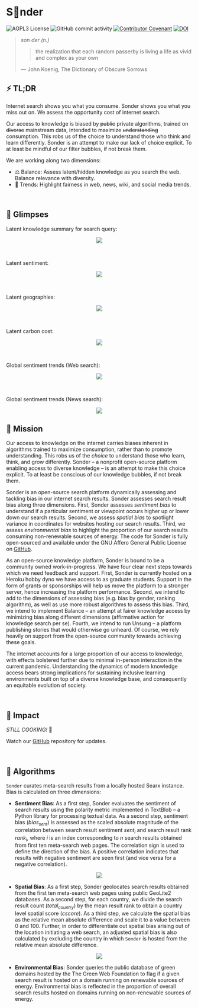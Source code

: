 # S🎈nder

![AGPL3 License](https://img.shields.io/github/license/saurabh-khanna/sonder)
![GitHub commit activity](https://img.shields.io/github/commit-activity/m/saurabh-khanna/sonder)
[![Contributor Covenant](https://img.shields.io/badge/Contributor%20Covenant-v2.0%20adopted-ff69b4.svg)](CODE_OF_CONDUCT.md)
[![DOI](https://zenodo.org/badge/DOI/10.5281/zenodo.4536014.svg)](https://doi.org/10.5281/zenodo.4536014)


> *son$\cdot$der (n.)*
>
>> the realization that each random passerby is living a life as vivid and complex as your own
>
> &mdash; John Koenig, The Dictionary of Obscure Sorrows


## ⚡ TL;DR

Internet search shows you what you consume. Sonder shows you what you miss out on. We assess the opportunity cost of internet search.

Our access to knowledge is biased by ~~public~~ private algorithms, trained on ~~diverse~~ mainstream data, intended to maximize ~~understanding~~ consumption. This robs us of the choice to understand those who think and learn differently. Sonder is an attempt to make our lack of choice explicit. To at least be mindful of our filter bubbles, if not break them.

We are working along two dimensions:

+ ⚖️ Balance: Assess latent/hidden knowledge as you search the web. Balance relevance with diversity.
+ 📣 Trends: Highlight fairness in web, news, wiki, and social media trends.


<br/>

## 👀 Glimpses

Latent knowledge summary for search query:

<p align="center">
  <img src="images/1.png" />
</p>

<br/>

Latent sentiment:

<p align="center">
  <img src="images/2.png" />
</p>

<br/>

Latent geographies:

<p align="center">
  <img src="images/3.png" />
</p>

<br/>

Latent carbon cost:

<p align="center">
  <img src="images/4.png" />
</p>

<br/>

Global sentiment trends (Web search):

<p align="center">
  <img src="images/5.png" />
</p>

<br/>

Global sentiment trends (News search):

<p align="center">
  <img src="images/6.png" />
</p>


## 🧭 ️Mission

Our access to knowledge on the internet carries biases inherent in algorithms trained to maximize consumption, rather than to promote understanding. This robs us of the _choice_ to understand those who learn, think, and grow differently. Sonder &ndash; a nonprofit open-source platform enabling access to diverse knowledge &ndash; is an attempt to make this choice explicit. To at least be conscious of our knowledge bubbles, if not break them.

Sonder is an open-source search platform dynamically assessing and tackling bias in our internet search results. Sonder assesses search result bias along three dimensions. First, Sonder assesses _sentiment bias_ to understand if a particular sentiment or viewpoint occurs higher up or lower down our search results. Second, we assess _spatial bias_ to spotlight variance in coordinates for websites hosting our search results. Third, we assess _environmental bias_ to highlight the proportion of our search results consuming non-renewable sources of energy. The code for Sonder is fully open-sourced and available under the GNU Affero General Public License on [GitHub](https://github.com/sonder-labs/sonder).

As an open-source knowledge platform, Sonder is bound to be a community owned work-in-progress. We have four clear next steps towards which we need feedback and support. First, Sonder is currently hosted on a Heroku hobby dyno we have access to as graduate students. Support in the form of grants or sponsorships will help us move the platform to a stronger server, hence increasing the platform performance. Second, we intend to add to the dimensions of assessing bias (e.g. bias by gender, ranking algorithm), as well as use more robust algorithms to assess this bias. Third, we intend to implement Balance &ndash; an attempt at fairer knowledge access by minimizing bias along different dimensions (affirmative action for knowledge search per se). Fourth, we intend to run Unsung &ndash; a platform publishing stories that would otherwise go unheard. Of course, we rely heavily on support from the open-source community towards achieving these goals.

The internet accounts for a large proportion of our access to knowledge, with effects bolstered further due to minimal in-person interaction in the current pandemic. Understanding the dynamics of modern knowledge access bears strong implications for sustaining inclusive learning environments built on top of a diverse knowledge base, and consequently an equitable evolution of society.

<br/>

## 🎯 Impact

_STILL COOKING!_ :spaghetti:

Watch our [GitHub](https://github.com/sonder-labs/sonder) repository for updates.

<br/>

## 🧮 Algorithms

`Sonder` curates meta-search results from a locally hosted Searx instance. Bias is calculated on three dimensions:

* __Sentiment Bias__: As a first step, Sonder evaluates the sentiment of search results using the polarity metric implemented in TextBlob &ndash; a Python library for processing textual data. As a second step, sentiment bias (_bias<sub>sent</sub>_) is assessed as the scaled absolute magnitude of the correlation between search result sentiment _sent<sub>i</sub>_ and search result rank _rank<sub>i</sub>_, where _i_ is an index corresponding to _n_ search results obtained from first ten meta-search web pages. The correlation sign is used to define the direction of the bias. A positive correlation indicates that results with negative sentiment are seen first (and vice versa for a negative correlation).

<p align="center">
  <img src="images/equation_sentiment.svg" />
</p>


* __Spatial Bias__: As a first step, Sonder geolocates search results obtained from the first ten meta-search web pages using public GeoLite2 databases. As a second step, for each country, we divide the search result count (_total<sub>country</sub>_) by the mean result rank to obtain a country level spatial score (_cscore_). As a third step, we calculate the spatial bias as the relative mean absolute difference and scale it to a value between 0 and 100. Further, in order to differentiate out spatial bias arising out of the location initiating a web search, an adjusted spatial bias is also calculated by excluding the country in which `Sonder` is hosted from the relative mean absolute difference.

<p align="center">
  <img src="images/equation_spatial.svg" />
</p>

* __Environmental Bias__: Sonder queries the public database of green domains hosted by the The Green Web Foundation to flag if a given search result is hosted on a domain running on renewable sources of energy. Environmental bias is reflected in the proportion of overall search results hosted on domains running on non-renewable sources of energy.
